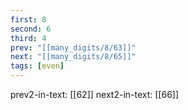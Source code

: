 ```yaml
---
first: 8
second: 6
third: 4
prev: "[[many_digits/8/63]]"
next: "[[many_digits/8/65]]"
tags: [even]
---
```

prev2-in-text: [[62]]
next2-in-text: [[66]]
